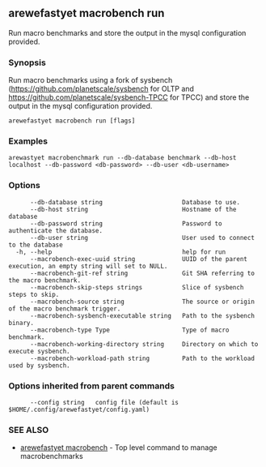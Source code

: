 ## arewefastyet macrobench run

Run macro benchmarks and store the output in the mysql configuration provided.

### Synopsis

Run macro benchmarks using a fork of sysbench (https://github.com/planetscale/sysbench for OLTP and https://github.com/planetscale/sysbench-TPCC for TPCC)  and store the output in the mysql configuration provided.

```
arewefastyet macrobench run [flags]
```

### Examples

```
arewastyet macrobenchmark run --db-database benchmark --db-host localhost --db-password <db-password> --db-user <db-username>
```

### Options

```
      --db-database string                      Database to use.
      --db-host string                          Hostname of the database
      --db-password string                      Password to authenticate the database.
      --db-user string                          User used to connect to the database
  -h, --help                                    help for run
      --macrobench-exec-uuid string             UUID of the parent execution, an empty string will set to NULL.
      --macrobench-git-ref string               Git SHA referring to the macro benchmark.
      --macrobench-skip-steps strings           Slice of sysbench steps to skip.
      --macrobench-source string                The source or origin of the macro benchmark trigger.
      --macrobench-sysbench-executable string   Path to the sysbench binary.
      --macrobench-type Type                    Type of macro benchmark.
      --macrobench-working-directory string     Directory on which to execute sysbench.
      --macrobench-workload-path string         Path to the workload used by sysbench.
```

### Options inherited from parent commands

```
      --config string   config file (default is $HOME/.config/arewefastyet/config.yaml)
```

### SEE ALSO

* [arewefastyet macrobench](arewefastyet_macrobench.md)	 - Top level command to manage macrobenchmarks

